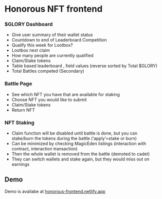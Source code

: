 # Honorous NFT frontend

### $GLORY Dashboard

- Give user summary of their wallet status
- Countdown to end of Leaderboard Competition
- Qualify this week for Lootbox?
- Lootbox next claim
- How many people are currently qualified
- Claim/Stake tokens
- Table based leaderboard , field values (reverse sorted by Total $GLORY)
- Total Battles competed (Secondary)

### Battle Page

- See which NFT you have that are available for staking
- Choose NFT you would like to submit
- Claim/Stake tokens
- Return NFT

### NFT Staking

- Claim function will be disabled until battle is done, but you can stake/burn the tokens during the battle (‘apply’=stake or burn)
- Can be minimized by checking MagicEden listings (interaction with contract, interaction transaction)
- Then the whole wallet is removed from the battle (demoted to cadet)
- They can switch wallets and stake again, but they would miss out on earnings

## Demo

Demo is availabe at [honorous-frontend.netlify.app](https://honorous-frontend.vercel.app/)
